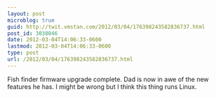 ```yaml
---
layout: post
microblog: true
guid: http://twit.vmstan.com/2012/03/04/176398243582836737.html
post_id: 3038046
date: 2012-03-04T14:06:33-0600
lastmod: 2012-03-04T14:06:33-0600
type: post
url: /2012/03/04/176398243582836737.html
---
```

Fish finder firmware upgrade complete. Dad is now in awe of the new features he has. I might be wrong but I think this thing runs Linux.
